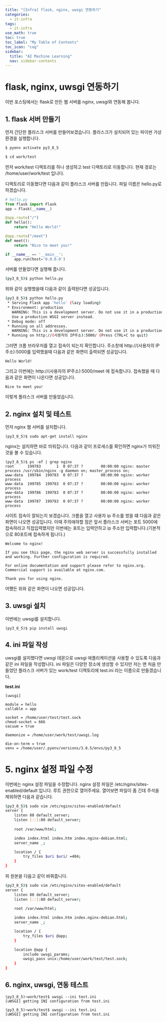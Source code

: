 ```yaml
---
title: "[Infra] flask, nginx, uwsgi 연동하기" 
categories:
  - it-infra
tags:
  - it-infra
use_math: true
toc: true
toc_label: "My Table of Contents"
toc_icon: "cog"
sidebar:
  title: "AI Machine Learning"
  nav: sidebar-contents
---
```


# flask, nginx, uwsgi 연동하기

이번 포스팅에서는 flask로 만든 웹 서버를 nginx, uwsgi와 연동해 봅니다.

## 1. flask 서버 만들기 

먼저 간단한 플라스크 서버를 만들어보겠습니다. 
플라스크가 설치되어 있는 파이썬 가상환경을 실행합니다. 

```bash
$ pyenv activate py3_8_5
```

```bash
$ cd work/test
```
먼저 work/test 디렉토리를 하나 생성하고 test 디렉토리로 이동합니다.
현재 경로는 /home/user/work/test 입니다. 

디렉토리로 이동했다면 다음과 같이 플라스크 서버를 만듭니다. 
파일 이름은 hello.py로 하겠습니다.

```python
# hello.py
from flask import Flask
app = Flask(__name__)

@app.route("/")
def hello():
    return "Hello World!"

@app.route("/meet")
def meet():
    return "Nice to meet you!"

if __name__ == '__main__':
    app.run(host='0.0.0.0')
```

서버를 만들었다면 실행해 줍니다. 

```bash
(py3_8_5)$ python hello.py
```

위와 같이 실행했을때 다음과 같이 출력된다면 성공입니다.

```bash
(py3_8_5)$ python hello.py
 * Serving Flask app 'hello' (lazy loading)
 * Environment: production
   WARNING: This is a development server. Do not use it in a production deployment.
   Use a production WSGI server instead.
 * Debug mode: off
 * Running on all addresses.
   WARNING: This is a development server. Do not use it in a production deployment.
 * Running on http://(사용자의 IP주소):5000/ (Press CTRL+C to quit)
```

그러면 크롬 브라우저를 열고 접속이 되는지 확인합니다. 
주소창에 http://(사용자의 IP주소):5000를 입력했을때 다음과 같은 화면이 출력되면 성공입니다.

```
Hello World!
```

그리고 이번에는 http://(사용자의 IP주소):5000/meet 에 접속합니다. 
접속했을 때 다음과 같은 화면이 나온다면 성공입니다. 

```
Nice to meet you!
```

이렇게 플라스크 서버를 만들었습니다.


## 2. nginx 설치 및 테스트


먼저 nginx 웹 서버를 설치합니다. 

```
(py3_8_5)$ sudo apt-get install nginx
```

nginx는 설치하면 바로 띄워집니다. 
다음과 같이 프로세스를 확인하면 nginx가 띄워진것을 볼 수 있습니다.

```
(py3_8_5)$ ps -ef | grep nginx
root      199783       1  0 07:37 ?        00:00:00 nginx: master process /usr/sbin/nginx -g daemon on; master_process on;
www-data  199784  199783  0 07:37 ?        00:00:00 nginx: worker process
www-data  199785  199783  0 07:37 ?        00:00:00 nginx: worker process
www-data  199786  199783  0 07:37 ?        00:00:00 nginx: worker process
www-data  199787  199783  0 07:37 ?        00:00:00 nginx: worker process
```

사이트 접속이 잘되는지 보겠습니다. 
크롬을 열고 사용자 ip 주소를 썼을 떄 다음과 같은 화면이 나오면 성공입니다. 
이때 주의애햐할 점은 앞서 플라스크 서버는 포트 5000에 접속하라고 직접입력했지만
이번에는 포트는 입력안하고 ip 주소만 입력합니다.(기본적으로 80포트에 접속하게 됩니다.) 

```
Welcome to nginx!

If you see this page, the nginx web server is successfully installed and working. Further configuration is required.

For online documentation and support please refer to nginx.org.
Commercial support is available at nginx.com.

Thank you for using nginx.
```

어쩄든 위와 같은 화면이 나오면 성공입니다. 


## 3. uwsgi 설치

이번에는 uwsgi를 설치합니다. 

```
(py3_8_5)$ pip install uwsgi
```

## 4. ini 파일 작성

uwsgi를 설치했다면 uwsgi 데몬으로 uwsgi 애플리케이션을 사용할 수 있도록 다음과 같은 ini 파일을 작성합니다. 
ini 파일은 다양한 장소에 생성할 수 있지만 저는 맨 처음 만들었던 플라스크 서버가 있는 work/test 디렉토리에 test.ini 라는 이름으로 만들겠습니다.  

**test.ini**

```
[uwsgi]

module = hello
callable = app

socket = /home/user/test/test.sock
chmod-socket = 666
vacuum = true

daemonize = /home/user/work/test/uwsgi.log

die-on-term = true
venv = /home/user/.pyenv/versions/3.8.5/envs/py3_8_5
```

# 5. nginx 설정 파일 수정

이번에는 nginx 설정 파일을 수정합니다. 
nginx 설정 파일은 /etc/nginx/sites-enabled/default 입니다. 루트 권한으로 열어주세요. 
열어보면 파일이 좀 긴데 주석을 제외하면 다음과 같습니다. 

```bash
(py3_8_5)$ sudo vim /etc/nginx/sites-enabled/default
server {
    listen 80 default_server;
    listen [::]:80 default_server;
    
    root /var/www/html;

    index index.html index.htm index.nginx-debian.html;
    server_name _;

    location / {
        try_files $uri $uri/ =404;
    }
}
```

위 원본을 다음고 같이 바꿔줍니다.

```bash
(py3_8_5)$ sudo vim /etc/nginx/sites-enabled/default
server {
    listen 80 default_server;
    listen [::]:80 default_server;
    
    root /var/www/html;

    index index.html index.htm index.nginx-debian.html;
    server_name _;

    location / {
        try_files $uri @app;
    }

    location @app {
        include uwsgi_params;
        uwsgi_pass unix:/home/user/work/test/test.sock;
    }
}
```

## 6. nginx, uwsgi, 연동 테스트

```
(py3_8_5)~work/test$ uwsgi --ini test.ini
[uWSGI] getting INI configuration from test.ini
```

```
(py3_8_5)~work/test$ uwsgi --ini test.ini
[uWSGI] getting INI configuration from test.ini
```

